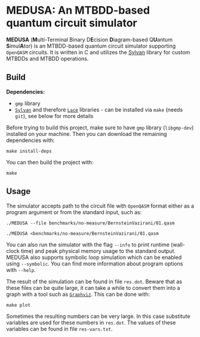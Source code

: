 # MEDUSA: An MTBDD-based quantum circuit simulator
**MEDUSA** (**M**ulti-Terminal Binary D**E**cision **D**iagram-based Q**U**antum **S**imul**A**tor) is an MTBDD-based quantum circuit simulator supporting `OpenQASM` circuits.
It is written in C and utilizes the [Sylvan](https://trolando.github.io/sylvan/) library for custom MTBDDs and MTBDD operations.

## Build
**Dependencies:**
* `gmp` library
* [`Sylvan`](https://trolando.github.io/sylvan/) and therefore [`Lace`](https://fmt.ewi.utwente.nl/tools/lace/) libraries - can be installed via `make` (needs `git`), see below for more details

Before trying to build this project, make sure to have `gmp` library (`libgmp-dev`) installed on your machine.
Then you can download the remaining dependencies with:
```
make install-deps
```
You can then build the project with:
```
make
```

## Usage
The simulator accepts path to the circuit file with `OpenQASM` format either as a program argument or from the standard input, such as:
```
./MEDUSA --file benchmarks/no-measure/BernsteinVazirani/01.qasm 
```
```
./MEDUSA <benchmarks/no-measure/BernsteinVazirani/01.qasm 
```
You can also run the simulator with the flag `--info` to print runtime (wall-clock time) and peak physical memory usage to the standard output.
MEDUSA also supports symbolic loop simulation which can be enabled using `--symbolic`. You can find more information about program options with `--help`.
</br>

The result of the simulation can be found in file `res.dot`. Beware that as these files can be quite large, it can take a while to convert them into a graph with a tool such as [`Graphviz`](https://graphviz.org/). This can be done with: 
```
make plot
```
Sometimes the resulting numbers can be very large. In this case substitute variables are used for these numbers in `res.dot`. The values of these variables can be found in file `res-vars.txt`.

</br>